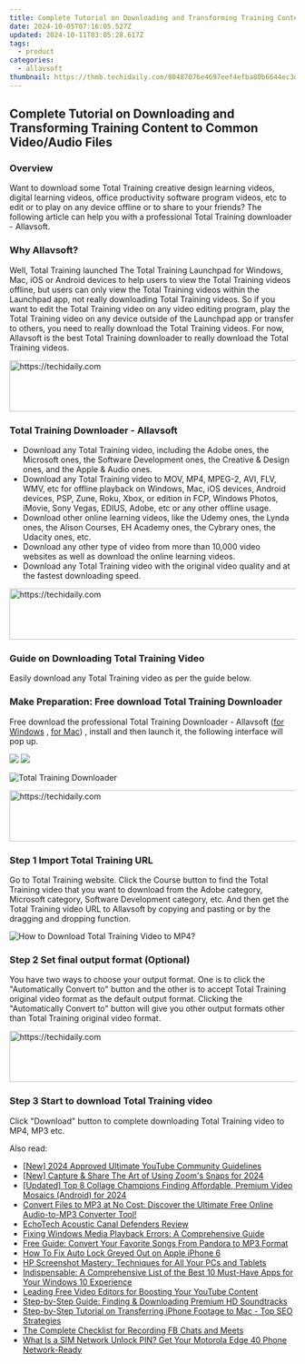 ```yaml
---
title: Complete Tutorial on Downloading and Transforming Training Content to Common Video/Audio Files
date: 2024-10-05T07:16:05.527Z
updated: 2024-10-11T03:05:28.617Z
tags:
  - product
categories:
  - allavsoft
thumbnail: https://thmb.techidaily.com/80487076e4697eef4efba80b6644ec3d63e792257dbd68c462e7ed6957f7f6c0.jpg
---
```


## Complete Tutorial on Downloading and Transforming Training Content to Common Video/Audio Files

### Overview

Want to download some Total Training creative design learning videos, digital learning videos, office productivity software program videos, etc to edit or to play on any device offline or to share to your friends? The following article can help you with a professional Total Training downloader - Allavsoft.

### Why Allavsoft?

Well, Total Training launched The Total Training Launchpad for Windows, Mac, iOS or Android devices to help users to view the Total Training videos offline, but users can only view the Total Training videos within the Launchpad app, not really downloading Total Training videos. So if you want to edit the Total Training video on any video editing program, play the Total Training video on any device outside of the Launchpad app or transfer to others, you need to really download the Total Training videos. For now, Allavsoft is the best Total Training downloader to really download the Total Training videos.

<!-- affiliate ads begin -->
<a href="https://ephamedtechinc.pxf.io/c/5597632/2137216/26400" target="_top" id="2137216">
  <img src="//a.impactradius-go.com/display-ad/26400-2137216" border="0" alt="https://techidaily.com" width="728" height="90"/>
</a>
<img height="0" width="0" src="https://ephamedtechinc.pxf.io/i/5597632/2137216/26400" style="position:absolute;visibility:hidden;" border="0" />
<!-- affiliate ads end -->

### Total Training Downloader - Allavsoft

* Download any Total Training video, including the Adobe ones, the Microsoft ones, the Software Development ones, the Creative & Design ones, and the Apple & Audio ones.
* Download any Total Training video to MOV, MP4, MPEG-2, AVI, FLV, WMV, etc for offline playback on Windows, Mac, iOS devices, Android devices, PSP, Zune, Roku, Xbox, or edition in FCP, Windows Photos, iMovie, Sony Vegas, EDIUS, Adobe, etc or any other offline usage.
* Download other online learning videos, like the Udemy ones, the Lynda ones, the Alison Courses, EH Academy ones, the Cybrary ones, the Udacity ones, etc.
* Download any other type of video from more than 10,000 video websites as well as download the online learning videos.
* Download any Total Training video with the original video quality and at the fastest downloading speed.

<!-- affiliate ads begin -->
<a href="https://appsumo.8odi.net/c/5597632/2037359/7443" target="_top" id="2037359">
  <img src="//a.impactradius-go.com/display-ad/7443-2037359" border="0" alt="https://techidaily.com" width="728" height="90"/>
</a>
<img height="0" width="0" src="https://appsumo.8odi.net/i/5597632/2037359/7443" style="position:absolute;visibility:hidden;" border="0" />
<!-- affiliate ads end -->

### Guide on Downloading Total Training Video

Easily download any Total Training video as per the guide below.

### Make Preparation: Free download Total Training Downloader

Free download the professional Total Training Downloader - Allavsoft ([for Windows](https://tools.techidaily.com/allavsoft/products/) , [for Mac](https://tools.techidaily.com/allavsoft/products/)) , install and then launch it, the following interface will pop up.

[![](https://www.allavsoft.com/how-to/../images/how-to/free-download-win.jpg)](https://tools.techidaily.com/allavsoft/products/) [![](https://www.allavsoft.com/how-to/../images/how-to/free-download-mac.jpg)](https://tools.techidaily.com/allavsoft/products/)

![Total Training Downloader](https://www.allavsoft.com/how-to/../images/allavsoft/screen-shot-600.jpg)

<!-- affiliate ads begin -->
<a href="https://aligracehair.sjv.io/c/5597632/2135419/19272" target="_top" id="2135419">
  <img src="//a.impactradius-go.com/display-ad/19272-2135419" border="0" alt="https://techidaily.com" width="728" height="90"/>
</a>
<img height="0" width="0" src="https://aligracehair.sjv.io/i/5597632/2135419/19272" style="position:absolute;visibility:hidden;" border="0" />
<!-- affiliate ads end -->

### Step 1 Import Total Training URL

Go to Total Training website. Click the Course button to find the Total Training video that you want to download from the Adobe category, Microsoft category, Software Development category, etc. And then get the Total Training video URL to Allavsoft by copying and pasting or by the dragging and dropping function.

![How to Download Total Training Video to MP4?](https://www.allavsoft.com/how-to/../images/how-to/download-rtmp-video/download-rtmp-video.jpg)

### Step 2 Set final output format (Optional)

You have two ways to choose your output format. One is to click the "Automatically Convert to" button and the other is to accept Total Training original video format as the default output format. Clicking the "Automatically Convert to" button will give you other output formats other than Total Training original video format.

<!-- affiliate ads begin -->
<a href="https://appsumo.8odi.net/c/5597632/2123735/7443" target="_top" id="2123735">
  <img src="//a.impactradius-go.com/display-ad/7443-2123735" border="0" alt="https://techidaily.com" width="600" height="90"/>
</a>
<img height="0" width="0" src="https://appsumo.8odi.net/i/5597632/2123735/7443" style="position:absolute;visibility:hidden;" border="0" />
<!-- affiliate ads end -->

### Step 3 Start to download Total Training video

Click "Download" button to complete downloading Total Training video to MP4, MP3 etc.

<ins class="adsbygoogle"
     style="display:block"
     data-ad-format="autorelaxed"
     data-ad-client="ca-pub-7571918770474297"
     data-ad-slot="1223367746"></ins>

<ins class="adsbygoogle"
     style="display:block"
     data-ad-client="ca-pub-7571918770474297"
     data-ad-slot="8358498916"
     data-ad-format="auto"
     data-full-width-responsive="true"></ins>

<span class="atpl-alsoreadstyle">Also read:</span>
<div><ul>
<li><a href="https://youtube-sure.techidaily.com/024-approved-ultimate-youtube-community-guidelines/"><u>[New] 2024 Approved Ultimate YouTube Community Guidelines</u></a></li>
<li><a href="https://digital-screen-recording.techidaily.com/new-capture-and-share-the-art-of-using-zooms-snaps-for-2024/"><u>[New] Capture & Share The Art of Using Zoom's Snaps for 2024</u></a></li>
<li><a href="https://vp-tips.techidaily.com/updated-top-8-collage-champions-finding-affordable-premium-video-mosaics-android-for-2024/"><u>[Updated] Top 8 Collage Champions Finding Affordable, Premium Video Mosaics (Android) for 2024</u></a></li>
<li><a href="https://win-guides.techidaily.com/convert-files-to-mp3-at-no-cost-discover-the-ultimate-free-online-audio-to-mp3-converter-tool/"><u>Convert Files to MP3 at No Cost: Discover the Ultimate Free Online Audio-to-MP3 Converter Tool!</u></a></li>
<li><a href="https://buynow-tips.techidaily.com/echotech-acoustic-canal-defenders-review/"><u>EchoTech Acoustic Canal Defenders Review</u></a></li>
<li><a href="https://win-howtos.techidaily.com/fixing-windows-media-playback-errors-a-comprehensive-guide/"><u>Fixing Windows Media Playback Errors: A Comprehensive Guide</u></a></li>
<li><a href="https://win-guides.techidaily.com/free-guide-convert-your-favorite-songs-from-pandora-to-mp3-format/"><u>Free Guide: Convert Your Favorite Songs From Pandora to MP3 Format</u></a></li>
<li><a href="https://ios-unlock.techidaily.com/how-to-fix-auto-lock-greyed-out-on-apple-iphone-6-by-drfone-ios/"><u>How To Fix Auto Lock Greyed Out on Apple iPhone 6</u></a></li>
<li><a href="https://win-guides.techidaily.com/hp-screenshot-mastery-techniques-for-all-your-pcs-and-tablets/"><u>HP Screenshot Mastery: Techniques for All Your PCs and Tablets</u></a></li>
<li><a href="https://win-guides.techidaily.com/indispensable-a-comprehensive-list-of-the-best-10-must-have-apps-for-your-windows-10-experience/"><u>Indispensable: A Comprehensive List of the Best 10 Must-Have Apps for Your Windows 10 Experience</u></a></li>
<li><a href="https://win-guides.techidaily.com/leading-free-video-editors-for-boosting-your-youtube-content/"><u>Leading Free Video Editors for Boosting Your YouTube Content</u></a></li>
<li><a href="https://win-guides.techidaily.com/step-by-step-guide-finding-and-downloading-premium-hd-soundtracks/"><u>Step-by-Step Guide: Finding & Downloading Premium HD Soundtracks</u></a></li>
<li><a href="https://win-guides.techidaily.com/step-by-step-tutorial-on-transferring-iphone-footage-to-mac-top-seo-strategies/"><u>Step-by-Step Tutorial on Transferring iPhone Footage to Mac - Top SEO Strategies</u></a></li>
<li><a href="https://facebook-clips.techidaily.com/the-complete-checklist-for-recording-fb-chats-and-meets/"><u>The Complete Checklist for Recording FB Chats and Meets</u></a></li>
<li><a href="https://sim-unlock.techidaily.com/what-is-a-sim-network-unlock-pin-get-your-motorola-edge-40-phone-network-ready-by-drfone-android/"><u>What Is a SIM Network Unlock PIN? Get Your Motorola Edge 40 Phone Network-Ready</u></a></li>
</ul></div>

